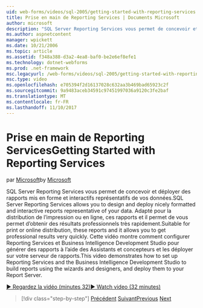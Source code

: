 ```yaml
---
uid: web-forms/videos/sql-2005/getting-started-with-reporting-services
title: Prise en main de Reporting Services | Documents Microsoft
author: microsoft
description: "SQL Server Reporting Services vous permet de concevoir et déployer des rapports mis en forme et interactifs représentatifs de vos données. Convient pour les imprimer ou seu..."
ms.author: aspnetcontent
manager: wpickett
ms.date: 10/21/2006
ms.topic: article
ms.assetid: f348a388-d3a2-4ea8-baf0-be2e6ef8efe1
ms.technology: dotnet-webforms
ms.prod: .net-framework
msc.legacyurl: /web-forms/videos/sql-2005/getting-started-with-reporting-services
msc.type: video
ms.openlocfilehash: e705394f2d16137028c632aa3b469bad65923c2f
ms.sourcegitcommit: 9a9483aceb34591c97451997036a9120c3fe2baf
ms.translationtype: MT
ms.contentlocale: fr-FR
ms.lasthandoff: 11/10/2017
---
```

<a name="getting-started-with-reporting-services"></a><span data-ttu-id="25dc3-104">Prise en main de Reporting Services</span><span class="sxs-lookup"><span data-stu-id="25dc3-104">Getting Started with Reporting Services</span></span>
====================
<span data-ttu-id="25dc3-105">par [Microsoft](https://github.com/microsoft)</span><span class="sxs-lookup"><span data-stu-id="25dc3-105">by [Microsoft](https://github.com/microsoft)</span></span>

<span data-ttu-id="25dc3-106">SQL Server Reporting Services vous permet de concevoir et déployer des rapports mis en forme et interactifs représentatifs de vos données.</span><span class="sxs-lookup"><span data-stu-id="25dc3-106">SQL Server Reporting Services allows you to design and deploy nicely formatted and interactive reports representative of your data.</span></span> <span data-ttu-id="25dc3-107">Adapté pour la distribution de l’impression ou en ligne, ces rapports et il permet de vous permet d’obtenir des résultats professionnels très rapidement.</span><span class="sxs-lookup"><span data-stu-id="25dc3-107">Suitable for print or online distribution, these reports and it allows you to get professional results very quickly.</span></span> <span data-ttu-id="25dc3-108">Cette vidéo montre comment configurer Reporting Services et Business Intelligence Development Studio pour générer des rapports à l’aide des Assistants et concepteurs et les déployer sur votre serveur de rapports.</span><span class="sxs-lookup"><span data-stu-id="25dc3-108">This video demonstrates how to set up Reporting Services and the Business Intelligence Development Studio to build reports using the wizards and designers, and deploy them to your Report Server.</span></span>

[<span data-ttu-id="25dc3-109">&#9654; Regardez la vidéo (minutes 32)</span><span class="sxs-lookup"><span data-stu-id="25dc3-109">&#9654; Watch video (32 minutes)</span></span>](https://channel9.msdn.com/Blogs/ASP-NET-Site-Videos/getting-started-with-reporting-services)

>[!div class="step-by-step"]
<span data-ttu-id="25dc3-110">[Précédent](using-sql-server-management-studio.md)
[Suivant](building-and-customizing-reports-in-business-intelligence-development-studio.md)</span><span class="sxs-lookup"><span data-stu-id="25dc3-110">[Previous](using-sql-server-management-studio.md)
[Next](building-and-customizing-reports-in-business-intelligence-development-studio.md)</span></span>

